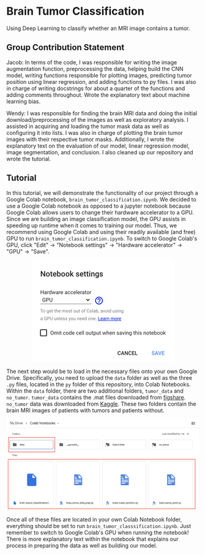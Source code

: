 # Brain Tumor Classification
Using Deep Learning to classify whether an MRI image contains a tumor.

## Group Contribution Statement
Jacob: In terms of the code, I was responsible for writing the image augmentation function, preprocessing the data, helping build the CNN model, writing functions responsible for plotting images, predicting tumor position using linear regression, and adding functions to py files. I was also in charge of writing docstrings for about a quarter of the functions and adding comments throughout.  Wrote the explanatory text about machine learning bias. 

Wendy: I was responsible for finding the brain MRI data and doing the initial download/preprocessing of the images as well as exploratory analysis. I assisted in acquiring and loading the tumor mask data as well as configuring it into lists. I was also in charge of plotting the brain tumor images with their respective tumor masks. Additionally, I wrote the explanatory text on the evaluation of our model, linear regression model, image segmentation, and conclusion. I also cleaned up our repository and wrote the tutorial. 

## Tutorial

In this tutorial, we will demonstrate the functionality of our project through a Google Colab notebook, `brain_tumor_classification.ipynb`. We decided to use a Google Colab notebook as opposed to a jupyter notebook because Google Colab allows users to change their hardware accelerator to a GPU. Since we are building an image classification model, the GPU assists in speeding up runtime when it comes to training our model. Thus, we recommend using Google Colab and using their readily available (and free) GPU to run `brain_tumor_classification.ipynb`. To switch to Google Colab's GPU, click "Edit" &#8594; "Notebook settings" &#8594; "Hardware accelerator" &#8594; "GPU" &#8594; "Save". 

<p align="center">

<img src="/tutorial_images/GPU.png" width="372" height="265">

</p>


The next step would be to load in the necessary files onto your own Google Drive. Specifically, you need to upload the `data` folder as well as the three `.py` files, located in the `py` folder of this repository, into Colab Notebooks. Within the `data` folder, there are two additional folders, `tumor_data` and `no_tumor`. `tumor_data` contains the .mat files downloaded from [figshare](https://figshare.com/articles/dataset/brain_tumor_dataset/1512427). `no_tumor` data was downloaded from [Kaggle](https://www.kaggle.com/sartajbhuvaji/brain-tumor-classification-mri). These two folders contain the brain MRI images of patients with tumors and patients without. 

<p align="center">

<img src="/tutorial_images/GoogleColab.png" width="534.5" height="237">

</p>

Once all of these files are located in your own Colab Notebook folder, everything should be set to run `brain_tumor_classsification.ipynb`. Just remember to switch to Google Colab's GPU when running the notebook! There is more explanatory text within the notebook that explains our process in preparing the data as well as building our model. 